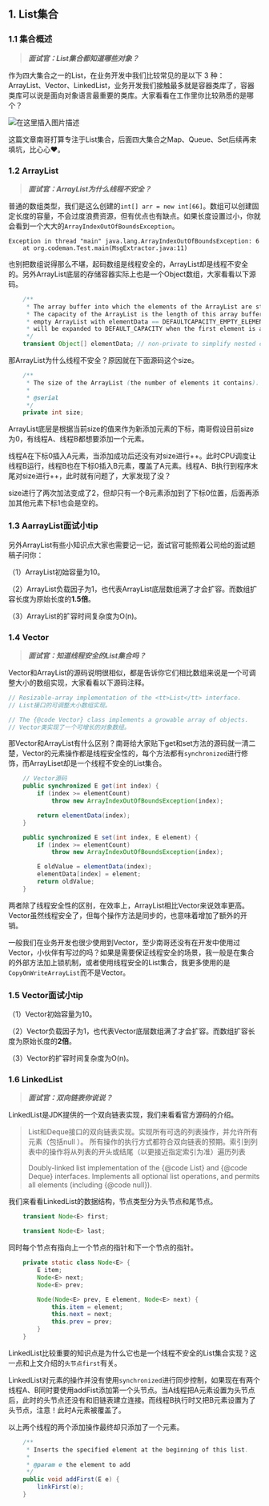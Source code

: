 ## 1. List集合

### 1.1 集合概述

> ***面试官：List集合都知道哪些对象？***

作为四大集合之一的List，在业务开发中我们比较常见的是以下 3 种：ArrayList、Vector、LinkedList，业务开发我们接触最多就是容器类库了，容器类库可以说是面向对象语言最重要的类库。大家看看在工作里你比较熟悉的是哪个？

![在这里插入图片描述](https://i-blog.csdnimg.cn/direct/e58fd12731e74a0ea08249642dcdae83.png)


这篇文章南哥打算专注于List集合，后面四大集合之Map、Queue、Set后续再来填坑，比心心♥。

### 1.2 ArrayList

> ***面试官：ArrayList为什么线程不安全？***

普通的数组类型，我们是这么创建的`int[] arr = new int[66]`。数组可以创建固定长度的容量，不会过度浪费资源，但有优点也有缺点。如果长度设置过小，你就会看到一个大大的`ArrayIndexOutOfBoundsException`。

```shell
Exception in thread "main" java.lang.ArrayIndexOutOfBoundsException: 6
	at org.codeman.Test.main(MsgExtractor.java:11)
```

也别把数组说得那么不堪，起码数组是线程安全的，ArrayList却是线程不安全的。另外ArrayList底层的存储容器实际上也是一个Object数组，大家看看以下源码。

```java
    /**
     * The array buffer into which the elements of the ArrayList are stored.
     * The capacity of the ArrayList is the length of this array buffer. Any
     * empty ArrayList with elementData == DEFAULTCAPACITY_EMPTY_ELEMENTDATA
     * will be expanded to DEFAULT_CAPACITY when the first element is added.
     */
    transient Object[] elementData; // non-private to simplify nested class access
```

那ArrayList为什么线程不安全？原因就在下面源码这个size。

```java
    /**
     * The size of the ArrayList (the number of elements it contains).
     *
     * @serial
     */
    private int size;
```

ArrayList底层是根据当前size的值来作为新添加元素的下标，南哥假设目前size为0，有线程A、线程B都想要添加一个元素。

线程A在下标0插入A元素，当添加成功后还没有对size进行++。此时CPU调度让线程B运行，线程B也在下标0插入B元素，覆盖了A元素。线程A、B执行到程序末尾对size进行++，此时就有问题了，大家发现了没？

size进行了两次加法变成了2，但却只有一个B元素添加到了下标0位置，后面再添加其他元素下标1也会是空的。

### 1.3 AarrayList面试小tip

另外ArrayList有些小知识点大家也需要记一记，面试官可能照着公司给的面试题稿子问你：

（1）ArrayList初始容量为10。

（2）ArrayList负载因子为1，也代表ArrayList底层数组满了才会扩容。而数组扩容长度为原始长度的**1.5倍**。

（3）ArrayList的扩容时间复杂度为O(n)。



### 1.4 Vector

> ***面试官：知道线程安全的List集合吗？***

Vector和ArrayList的源码说明很相似，都是告诉你它们相比数组来说是一个可调整大小的数组实现，大家看看以下源码注释。

```java
// Resizable-array implementation of the <tt>List</tt> interface.
// List接口的可调整大小数组实现。
```

```java
// The {@code Vector} class implements a growable array of objects.
// Vector类实现了一个可增长的对象数组。
```

那Vector和ArrayList有什么区别？南哥给大家贴下get和set方法的源码就一清二楚，Vector的元素操作都是线程安全性的，每个方法都有`synchronized`进行修饰，而ArrayLiset却是一个线程不安全的List集合。

```java
    // Vector源码
    public synchronized E get(int index) {
        if (index >= elementCount)
            throw new ArrayIndexOutOfBoundsException(index);

        return elementData(index);
    }

    public synchronized E set(int index, E element) {
        if (index >= elementCount)
            throw new ArrayIndexOutOfBoundsException(index);

        E oldValue = elementData(index);
        elementData[index] = element;
        return oldValue;
    }
```

两者除了线程安全性的区别，在效率上，ArrayList相比Vector来说效率更高。Vector虽然线程安全了，但每个操作方法是同步的，也意味着增加了额外的开销。

一般我们在业务开发也很少使用到Vector，至少南哥还没有在开发中使用过Vector，小伙伴有写过的吗？如果是需要保证线程安全的场景，我一般是在集合的外部方法加上锁机制，或者使用线程安全的List集合，我更多使用的是`CopyOnWriteArrayList`而不是Vector。

### 1.5 Vector面试小tip

（1）Vector初始容量为10。

（2）Vector负载因子为1，也代表Vector底层数组满了才会扩容。而数组扩容长度为原始长度的**2倍**。

（3）Vector的扩容时间复杂度为O(n)。

### 1.6 LinkedList

> ***面试官：双向链表你说说？***

LinkedList是JDK提供的一个双向链表实现，我们来看看官方源码的介绍。

> List和Deque接口的双向链表实现。实现所有可选的列表操作，并允许所有元素（包括null ）。
> 所有操作的执行方式都符合双向链表的预期。索引到列表中的操作将从列表的开头或结尾（以更接近指定索引为准）遍历列表
>
> Doubly-linked list implementation of the {@code List} and {@code Deque} interfaces.  Implements all optional list operations, and permits all elements (including {@code null}).

我们来看看LinkedList的数据结构，节点类型分为头节点和尾节点。

```java
    transient Node<E> first;

    transient Node<E> last;
```

同时每个节点有指向上一个节点的指针和下一个节点的指针。

```java
    private static class Node<E> {
        E item;
        Node<E> next;
        Node<E> prev;

        Node(Node<E> prev, E element, Node<E> next) {
            this.item = element;
            this.next = next;
            this.prev = prev;
        }
    }
```

LinkedList比较重要的知识点是为什么它也是一个线程不安全的List集合实现？这一点和上文介绍的`头节点first`有关。

LinkedList对元素的操作并没有使用`synchronized`进行同步控制，如果现在有两个线程A、B同时要使用addFist添加第一个头节点。当A线程把A元素设置为头节点后，此时的头节点还没有和旧链表建立连接。而线程B执行时又把B元素设置为了头节点，注意！此时A元素被覆盖了。

以上两个线程的两个添加操作最终却只添加了一个元素。

```java
    /**
     * Inserts the specified element at the beginning of this list.
     *
     * @param e the element to add
     */
    public void addFirst(E e) {
        linkFirst(e);
    }
```